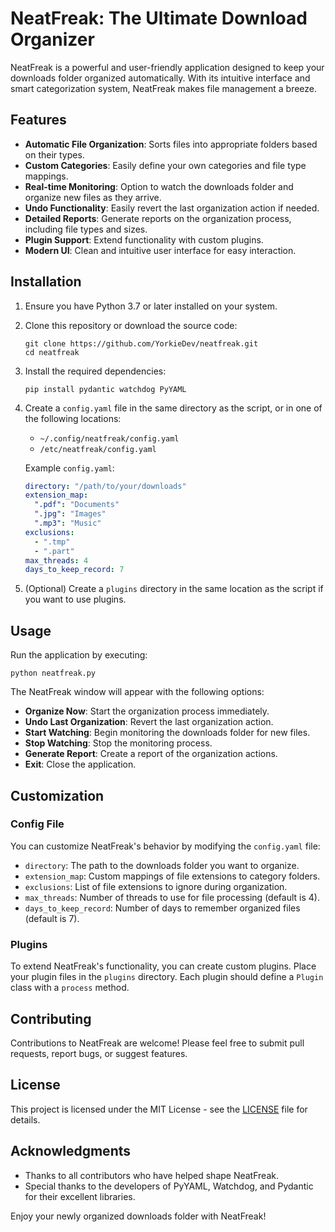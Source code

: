 # NeatFreak: The Ultimate Download Organizer

NeatFreak is a powerful and user-friendly application designed to keep your downloads folder organized automatically. With its intuitive interface and smart categorization system, NeatFreak makes file management a breeze.

## Features

- **Automatic File Organization**: Sorts files into appropriate folders based on their types.
- **Custom Categories**: Easily define your own categories and file type mappings.
- **Real-time Monitoring**: Option to watch the downloads folder and organize new files as they arrive.
- **Undo Functionality**: Easily revert the last organization action if needed.
- **Detailed Reports**: Generate reports on the organization process, including file types and sizes.
- **Plugin Support**: Extend functionality with custom plugins.
- **Modern UI**: Clean and intuitive user interface for easy interaction.

## Installation

1. Ensure you have Python 3.7 or later installed on your system.

2. Clone this repository or download the source code:
   ```
   git clone https://github.com/YorkieDev/neatfreak.git
   cd neatfreak
   ```

3. Install the required dependencies:
   ```
   pip install pydantic watchdog PyYAML
   ```

4. Create a `config.yaml` file in the same directory as the script, or in one of the following locations:
   - `~/.config/neatfreak/config.yaml`
   - `/etc/neatfreak/config.yaml`

   Example `config.yaml`:
   ```yaml
   directory: "/path/to/your/downloads"
   extension_map:
     ".pdf": "Documents"
     ".jpg": "Images"
     ".mp3": "Music"
   exclusions:
     - ".tmp"
     - ".part"
   max_threads: 4
   days_to_keep_record: 7
   ```

5. (Optional) Create a `plugins` directory in the same location as the script if you want to use plugins.

## Usage

Run the application by executing:

```
python neatfreak.py
```

The NeatFreak window will appear with the following options:

- **Organize Now**: Start the organization process immediately.
- **Undo Last Organization**: Revert the last organization action.
- **Start Watching**: Begin monitoring the downloads folder for new files.
- **Stop Watching**: Stop the monitoring process.
- **Generate Report**: Create a report of the organization actions.
- **Exit**: Close the application.

## Customization

### Config File

You can customize NeatFreak's behavior by modifying the `config.yaml` file:

- `directory`: The path to the downloads folder you want to organize.
- `extension_map`: Custom mappings of file extensions to category folders.
- `exclusions`: List of file extensions to ignore during organization.
- `max_threads`: Number of threads to use for file processing (default is 4).
- `days_to_keep_record`: Number of days to remember organized files (default is 7).

### Plugins

To extend NeatFreak's functionality, you can create custom plugins. Place your plugin files in the `plugins` directory. Each plugin should define a `Plugin` class with a `process` method.

## Contributing

Contributions to NeatFreak are welcome! Please feel free to submit pull requests, report bugs, or suggest features.

## License

This project is licensed under the MIT License - see the [LICENSE](LICENSE) file for details.

## Acknowledgments

- Thanks to all contributors who have helped shape NeatFreak.
- Special thanks to the developers of PyYAML, Watchdog, and Pydantic for their excellent libraries.

Enjoy your newly organized downloads folder with NeatFreak!

